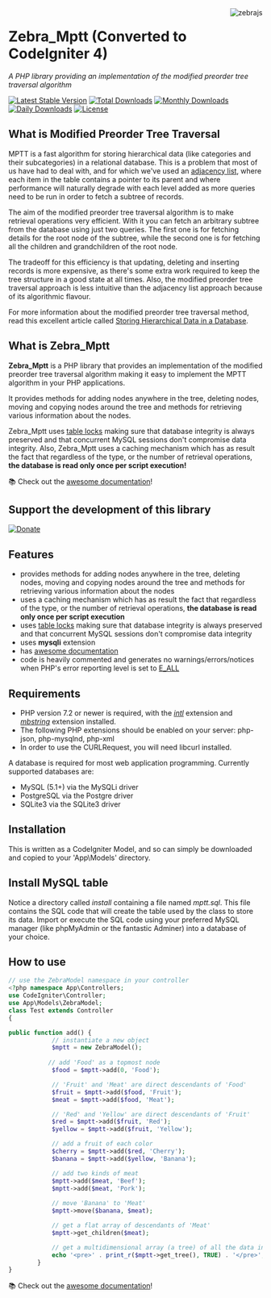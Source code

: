 <img src="https://github.com/stefangabos/zebrajs/blob/master/docs/images/logo.png" alt="zebrajs" align="right">

# Zebra_Mptt (Converted to CodeIgniter 4)

*A PHP library providing an implementation of the modified preorder tree traversal algorithm*

[![Latest Stable Version](https://poser.pugx.org/stefangabos/zebra_mptt/v/stable)](https://packagist.org/packages/stefangabos/zebra_mptt) [![Total Downloads](https://poser.pugx.org/stefangabos/zebra_mptt/downloads)](https://packagist.org/packages/stefangabos/zebra_mptt) [![Monthly Downloads](https://poser.pugx.org/stefangabos/zebra_mptt/d/monthly)](https://packagist.org/packages/stefangabos/zebra_mptt) [![Daily Downloads](https://poser.pugx.org/stefangabos/zebra_mptt/d/daily)](https://packagist.org/packages/stefangabos/zebra_mptt) [![License](https://poser.pugx.org/stefangabos/zebra_mptt/license)](https://packagist.org/packages/stefangabos/zebra_mptt)

## What is Modified Preorder Tree Traversal

MPTT is a fast algorithm for storing hierarchical data (like categories and their subcategories) in a relational database. This is a problem that most of us have had to deal with, and for which we've used an [adjacency list](http://mikehillyer.com/articles/managing-hierarchical-data-in-mysql/), where each item in the table contains a pointer to its parent and where performance will naturally degrade with each level added as more queries need to be run in order to fetch a subtree of records.

The aim of the modified preorder tree traversal algorithm is to make retrieval operations very efficient. With it you can fetch an arbitrary subtree from the database using just two queries. The first one is for fetching details for the root node of the subtree, while the second one is for fetching all the children and grandchildren of the root node.

The tradeoff for this efficiency is that updating, deleting and inserting records is more expensive, as there's some extra work required to keep the tree structure in a good state at all times. Also, the modified preorder tree traversal approach is less intuitive than the adjacency list approach because of its algorithmic flavour.

For more information about the modified preorder tree traversal method, read this excellent article called [Storing Hierarchical Data in a Database](http://blogs.sitepoint.com/hierarchical-data-database-2/).

## What is Zebra_Mptt

**Zebra_Mptt** is a PHP library that provides an implementation of the modified preorder tree traversal algorithm making it easy to implement the MPTT algorithm in your PHP applications.

It provides methods for adding nodes anywhere in the tree, deleting nodes, moving and copying nodes around the tree and methods for retrieving various information about the nodes.

Zebra\_Mptt uses [table locks](http://dev.mysql.com/doc/refman/5.0/en/lock-tables.html) making sure that database integrity is always preserved and that concurrent MySQL sessions don't compromise data integrity. Also, Zebra_Mptt uses a caching mechanism which has as result the fact that regardless of the type, or the number of retrieval operations, **the database is read only once per script execution!**

:books: Check out the [awesome documentation](https://stefangabos.github.io/Zebra_Mptt/Zebra_Mptt/Zebra_Mptt.html)!

## Support the development of this library

[![Donate](https://www.paypalobjects.com/en_US/i/btn/btn_donate_LG.gif)](https://www.paypal.com/cgi-bin/webscr?cmd=_s-xclick&hosted_button_id=49VT6G7L5GPAS)

## Features

- provides methods for adding nodes anywhere in the tree, deleting nodes, moving and copying nodes around the tree and methods for retrieving various information about the nodes
- uses a caching mechanism which has as result the fact that regardless of the type, or the number of retrieval operations, **the database is read only once per script execution**
- uses [table locks](http://dev.mysql.com/doc/refman/5.0/en/lock-tables.html) making sure that database integrity is always preserved and that concurrent MySQL sessions don't compromise data integrity
- uses **mysqli** extension
- has [awesome documentation](https://stefangabos.github.io/Zebra_Mptt/Zebra_Mptt/Zebra_Mptt.html)
- code is heavily commented and generates no warnings/errors/notices when PHP's error reporting level is set to [E_ALL](https://web.archive.org/web/20160226192832/http://www.php.net/manual/en/function.error-reporting.php)

## Requirements

- PHP version 7.2 or newer is required, with the *[intl](https://www.php.net/manual/en/intl.requirements.php)* extension and *[mbstring](https://www.php.net/manual/en/mbstring.requirements.php)* extension installed.
- The following PHP extensions should be enabled on your server: php-json, php-mysqlnd, php-xml
- In order to use the CURLRequest, you will need libcurl installed.

A database is required for most web application programming. Currently supported databases are:
- MySQL (5.1+) via the MySQLi driver
- PostgreSQL via the Postgre driver
- SQLite3 via the SQLite3 driver

## Installation

This is written as a CodeIgniter Model, and so can simply be downloaded and copied to your 'App\Models' directory.

## Install MySQL table

Notice a directory called *install* containing a file named *mptt.sql*. This file contains the SQL code that will create the table used by the class to store its data. Import or execute the SQL code using your preferred MySQL manager (like phpMyAdmin or the fantastic Adminer) into a database of your choice.

## How to use

```php
// use the ZebraModel namespace in your controller
<?php namespace App\Controllers;
use CodeIgniter\Controller;
use App\Models\ZebraModel;
class Test extends Controller
{

public function add() {
            // instantiate a new object
            $mptt = new ZebraModel();
           
           // add 'Food' as a topmost node
            $food = $mptt->add(0, 'Food');

            // 'Fruit' and 'Meat' are direct descendants of 'Food'
            $fruit = $mptt->add($food, 'Fruit');
            $meat = $mptt->add($food, 'Meat');

            // 'Red' and 'Yellow' are direct descendants of 'Fruit'
            $red = $mptt->add($fruit, 'Red');
            $yellow = $mptt->add($fruit, 'Yellow');

            // add a fruit of each color
            $cherry = $mptt->add($red, 'Cherry');
            $banana = $mptt->add($yellow, 'Banana');

            // add two kinds of meat
            $mptt->add($meat, 'Beef');
            $mptt->add($meat, 'Pork');
            
            // move 'Banana' to 'Meat'
            $mptt->move($banana, $meat);

            // get a flat array of descendants of 'Meat'
            $mptt->get_children($meat);

            // get a multidimensional array (a tree) of all the data in the database
            echo '<pre>' . print_r($mptt->get_tree(), TRUE) . '</pre>';
        }
}        
```

:books: Check out the [awesome documentation](https://stefangabos.github.io/Zebra_Mptt/Zebra_Mptt/Zebra_Mptt.html)!
